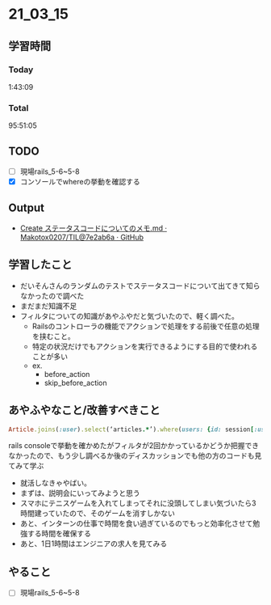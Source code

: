 # 21_03_15


## 学習時間
### Today
1:43:09

### Total
95:51:05


## TODO
- [ ] 現場rails_5-6~5-8
- [x] コンソールでwhereの挙動を確認する

## Output
* [Create ステータスコードについてのメモ.md · Makotox0207/TIL@7e2ab6a · GitHub](https://github.com/Makotox0207/TIL/commit/7e2ab6a12a3369f27dd1225120ed170ba246ef0b)

## 学習したこと
* だいそんさんのランダムのテストでステータスコードについて出てきて知らなかったので調べた
* まだまだ知識不足
* フィルタについての知識があやふやだと気づいたので、軽く調べた。
	* Railsのコントローラの機能でアクションで処理をする前後で任意の処理を挟むこと。
	* 特定の状況だけでもアクションを実行できるようにする目的で使われることが多い
	* ex.
		* before_action
		* skip_before_action
		
## あやふやなこと/改善すべきこと

```ruby
Article.joins(:user).select(‘articles.*’).where(users: {id: session[:user_id]}).where(status: ‘unpublished’)
```
 rails consoleで挙動を確かめたがフィルタが2回かかっているかどうか把握できなかったので、もう少し調べるか後のディスカッションでも他の方のコードも見てみて学ぶ

* 就活しなきゃやばい。
* まずは、説明会にいってみようと思う
* スマホにテニスゲームを入れてしまってそれに没頭してしまい気づいたら3時間建っていたので、そのゲームを消すしかない
* あと、インターンの仕事で時間を食い過ぎているのでもっと効率化させて勉強する時間を確保する
* あと、1日1時間はエンジニアの求人を見てみる


## やること
- [ ] 現場rails_5-6~5-8
